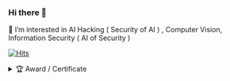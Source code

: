 ### Hi there 👋

🌱 I’m interested in AI Hacking ( Security of AI ) , Computer Vision, Information Security ( AI of Security ) 

[![Hits](https://hits.seeyoufarm.com/api/count/incr/badge.svg?url=https%3A%2F%2Fgithub.com%2Fhhhhhhhhhhhhhhhhho%2Fhit-counter&count_bg=%2379C83D&title_bg=%23555555&icon=lamborghini.svg&icon_color=%23E7E7E7&title=hits&edge_flat=false)](https://hits.seeyoufarm.com)

<details>
<summary> 🏆 Award / Certificate </summary>
<div markdown="1">       

### 2018

- Sejong Algorithm Contest , 4rd ( 장려상 ) 200,000 원
- Sejong AI Idea Contest , 3rd ( 우수상 ) 800,000 원

    → 와인 클러스터링 .. ? 

- Announcing Course - Ariem Academy

### 2019

- Sejong Univ Hackerthon - 3rd ( 은상 )

### 2020

**startup**    

- Soong-Sil Univ startup incubator education
- 중소기업벤처부 주관 실전창업교육 3기 수료
- Sejong Univ Startup Contest 1st - 800,000
- Sejong Univ Start-up Camp 1st.  2,000,000
- Sejong Univ pitching-mentoring day 2nd 500,000
- 2020 예비창업패키지 비대면 분야 최종선정 65,000,000
- 서울시 키친인큐베이터 7기 합격 3,000,000
- 서울시 캠퍼스타운 합격 / 입주 20,000,000

**major**

- Sejong Univ Hackerthon - 2nd ( 금상 ) 1,500,000
    - 비대면 AI 시험 감독관 ( 시선추적 , 분류모델 )

### 2021

major

> 논문 퍼블리싱

- 오디오 적대적 예제를 통한 결제 시스템 공격사례 연구 - 한국정보보호학술대회
- 네트워크 플로우 데이터 기반 이상징후 탐지 인공지능 모델 성능 비교 - 제2회 한국인공지능학술대회

</div>
</details>


<!--
**hhhhhhhhhhhhhhhhho/hhhhhhhhhhhhhhhhho** is a ✨ _special_ ✨ repository because its `README.md` (this file) appears on your GitHub profile.

Here are some ideas to get you started:

- 🔭 I’m currently working on ...
- 🌱 I’m currently learning ...
- 👯 I’m looking to collaborate on ...
- 🤔 I’m looking for help with ...
- 💬 Ask me about ...
- 📫 How to reach me: ...
- 😄 Pronouns: ...
- ⚡ Fun fact: ...
-->
